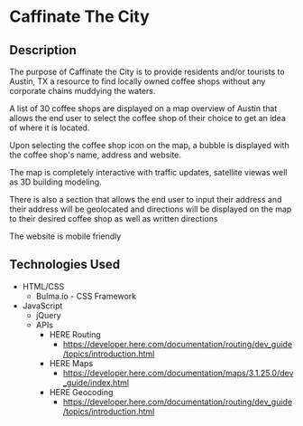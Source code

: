 # Caffinate The City

## Description
The purpose of Caffinate the City is to provide residents and/or tourists to Austin, TX a resource to find locally owned coffee shops without any corporate chains muddying the waters. 

A list of 30 coffee shops are displayed on a map overview of Austin that allows the end user to select the coffee shop of their choice to get an idea of where it is located.

Upon selecting the coffee shop icon on the map, a bubble is displayed with the coffee shop's name, address and website. 

The map is completely interactive with traffic updates, satellite viewas well as 3D building modeling. 

There is also a section that allows the end user to input their address and their address will be geolocated and directions will be displayed on the map to their desired coffee shop as well as written directions

The website is mobile friendly

## Technologies Used
* HTML/CSS
  * Bulma.io - CSS Framework
* JavaScript
  * jQuery
  * APIs
    * HERE Routing
      * https://developer.here.com/documentation/routing/dev_guide/topics/introduction.html
    * HERE Maps
      * https://developer.here.com/documentation/maps/3.1.25.0/dev_guide/index.html
    * HERE Geocoding
      * https://developer.here.com/documentation/routing/dev_guide/topics/introduction.html
